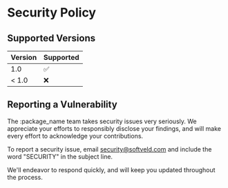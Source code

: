 # Security Policy

## Supported Versions

| Version | Supported          |
| ------- | ------------------ |
| 1.0     | :white_check_mark: |
| < 1.0   | :x:                |

## Reporting a Vulnerability

The :package_name team takes security issues very seriously. We appreciate your efforts to responsibly
disclose your findings, and will make every effort to acknowledge your contributions.

To report a security issue, email [security@softveld.com](mailto:security@softveld.com) and
include the word "SECURITY" in the subject line.

We'll endeavor to respond quickly, and will keep you updated throughout the process.

